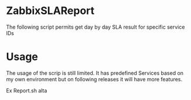 # ZabbixSLAReport
The following script permits get day by day SLA result for specific service IDs

# Usage
The usage of the scrip is still limited. It has predefined Services based on my own environment but on following releases it will have more features.

Ex
    Report.sh alta
    
